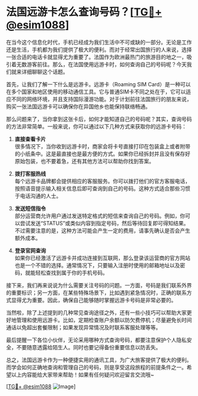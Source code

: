 # 法国远游卡怎么查询号码？[[TG💪+ @esim1088](https://t.me/s/esim1088)]

在当今这个信息化时代，手机已经成为我们生活中不可或缺的一部分。无论是工作还是生活，手机都为我们提供了极大的便利。而对于经常出国旅行的人来说，选择一张合适的电话卡就显得尤为重要了。法国作为欧洲最热门的旅游目的地之一，吸引着无数游客前往。那么，在法国使用远游卡时，如何查询自己的号码呢？今天我们就来详细聊聊这个话题。

首先，让我们了解一下什么是远游卡。远游卡（Roaming SIM Card）是一种可以在多个国家和地区使用的移动通信工具。它与普通SIM卡不同之处在于，它可以适应不同的网络环境，并且支持国际漫游功能。对于计划前往法国旅行的朋友来说，购买一张法国远游卡可以确保你在异国他乡也能保持联络畅通。

那么问题来了，当你拿到这张卡后，如何才能知道自己的号码呢？其实，查询号码的方法非常简单。一般来说，你可以通过以下几种方式来获取你的远游卡号码：

1. **直接查看卡片**  
   很多情况下，当你收到远游卡时，商家会将卡号直接打印在包装盒上或者附带的小纸条中。这是最直接也是最方便的方式。如果你已经拆封并且没有保存好原始包装，也不要着急，还有其他方法可以帮助你找到答案。

2. **拨打客服热线**  
   每个远游卡品牌都会提供相应的客服服务。你可以拨打他们的官方客服电话，按照语音提示输入相关信息后即可查询到自己的号码。这种方式适合那些习惯于电话沟通的人士。

3. **发送短信指令**  
   部分运营商允许用户通过发送特定格式的短信来查询自己的号码。例如，你可以尝试发送“STATUS”或类似内容到指定号码，然后等待回复即可得知结果。不过需要注意的是，这种方法可能会产生一定的费用，请事先确认是否会产生额外成本。

4. **登录官网查询**  
   如果你已经激活了远游卡并成功连接到互联网，那么登录该运营商的官方网站也是一个不错的选择。通常情况下，只要输入注册时使用的邮箱地址以及密码，就能轻松查找到属于你的手机号码。

接下来，我们再来说说为什么需要关注号码的问题。一方面，号码是我们联系外界的重要标识；另一方面，在某些特殊场景下，比如遇到紧急情况时，正确的联系方式显得尤为重要。因此，确保自己能够随时掌握远游卡号码是非常必要的。

当然啦，除了上述提到的几种常见查询途径之外，还有一些小技巧可以帮助大家更好地管理和使用远游卡。比如，定期检查账户余额以防欠费停机；尽量避免长时间通话以免超出套餐限制；如果发现异常情况及时联系客服处理等等。

最后提醒一下各位小伙伴，无论采用哪种方式查询号码，都要注意保护个人隐私安全，不要随意透露给陌生人。同时也要记得备份重要信息以防丢失。

总之，法国远游卡作为一种便捷实用的通讯工具，为广大旅客提供了极大的便利。而学会如何正确地查询和管理自己的号码，则是享受这段旅程的前提条件之一。希望以上内容能给大家带来帮助！如果有任何疑问欢迎留言交流哦~

[[TG💪+ @esim1088](https://t.me/s/esim1088) ![Image](https://i.postimg.cc/4NQfJmqS/Snipaste-2025-05-13-00-14-12.png)]